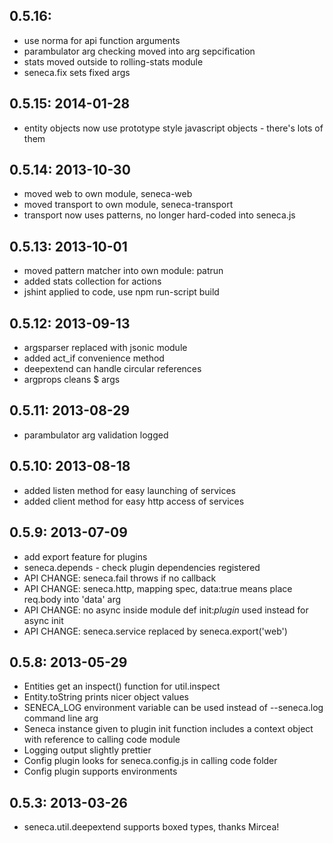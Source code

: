 
## 0.5.16:

   * use norma for api function arguments
   * parambulator arg checking moved into arg sepcification
   * stats moved outside to rolling-stats module
   * seneca.fix sets fixed args

## 0.5.15: 2014-01-28

   * entity objects now use prototype style javascript objects - there's lots of them

## 0.5.14: 2013-10-30

   * moved web to own module, seneca-web
   * moved transport to own module, seneca-transport
   * transport now uses patterns, no longer hard-coded into seneca.js

## 0.5.13: 2013-10-01
   
   * moved pattern matcher into own module: patrun
   * added stats collection for actions
   * jshint applied to code, use npm run-script build

## 0.5.12: 2013-09-13

   * argsparser replaced with jsonic module
   * added act_if convenience method
   * deepextend can handle circular references
   * argprops cleans $ args

## 0.5.11: 2013-08-29

   * parambulator arg validation logged

## 0.5.10: 2013-08-18

   * added listen method for easy launching of services
   * added client method for easy http access of services

## 0.5.9: 2013-07-09

   * add export feature for plugins
   * seneca.depends - check plugin dependencies registered
   * API CHANGE: seneca.fail throws if no callback      
   * API CHANGE: seneca.http, mapping spec, data:true means place req.body into 'data' arg
   * API CHANGE: no async inside module def init:_plugin_ used instead for async init
   * API CHANGE: seneca.service replaced by seneca.export('web')

## 0.5.8: 2013-05-29

   * Entities get an inspect() function for util.inspect
   * Entity.toString prints nicer object values
   * SENECA_LOG environment variable can be used instead of --seneca.log command line arg
   * Seneca instance given to plugin init function includes a context object with reference to calling code module
   * Logging output slightly prettier
   * Config plugin looks for seneca.config.js in calling code folder
   * Config plugin supports environments


## 0.5.3: 2013-03-26

   * seneca.util.deepextend supports boxed types, thanks Mircea!


   